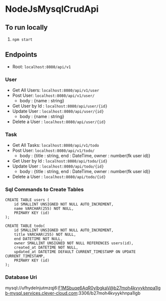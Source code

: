 # NodeJsMysqlCrudApi
## To run locally
1. `npm start`

## Endpoints
- Root: `localhost:8080/api/v1`

### User

- Get All Users: `localhost:8080/api/v1/user`
- Post User: `localhost:8080/api/v1/user/`
    * body : {name : string}
- Get User by Id : `localhost:8080/api/user/{id}`
- Update User : `localhost:8080/api/user/{id}`
    * body : {name : string}
- Delete a User : `localhost:8080/api/user/{id}`

### Task

- Get All Tasks: `localhost:8080/api/v1/todo`
- Post User: `localhost:8080/api/v1/todo/`
    * body : {title : string, end : DateTime, owner : number(fk user id)}
- Get User by Id : `localhost:8080/api/todo/{id}`
- Update User : `localhost:8080/api/todo/{id}`
    * body : {title : string, end : DateTime, owner : number(fk user id)}
- Delete a User : `localhost:8080/api/todo/{id}`


    



### Sql Commands to Create Tables

```
CREATE TABLE users (
    id SMALLINT UNSIGNED NOT NULL AUTO_INCREMENT,
    name VARCHAR(255) NOT NULL,
    PRIMARY KEY (id)
);
```

```
CREATE TABLE todo(
    id SMALLINT UNSIGNED NOT NULL AUTO_INCREMENT,
    title VARCHAR(255) NOT NULL,
    end DATETIME NOT NULL, 
    owner SMALLINT UNSIGNED NOT NULL REFERENCES users(id),
    created_at DATETIME NOT NULL,
    updated_at DATETIME DEFAULT CURRENT_TIMESTAMP ON UPDATE CURRENT_TIMESTAMP,
    PRIMARY KEY (id)
);
```

### Database Uri
mysql://ufhydelnjutmzqj6:F1MSbuqe6AqR0ylbgkaV@b27moh4kvyykhnpa1lgb-mysql.services.clever-cloud.com:3306/b27moh4kvyykhnpa1lgb

